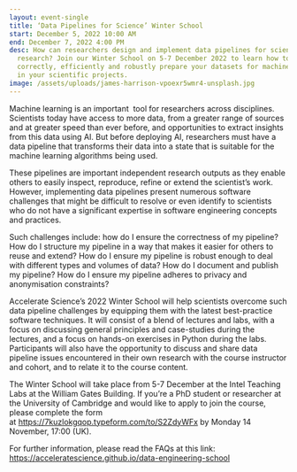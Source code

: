 ```yaml
---
layout: event-single
title: ‘Data Pipelines for Science’ Winter School
start: December 5, 2022 10:00 AM
end: December 7, 2022 4:00 PM
desc: How can researchers design and implement data pipelines for scientific
  research? Join our Winter School on 5-7 December 2022 to learn how to
  correctly, efficiently and robustly prepare your datasets for machine learning
  in your scientific projects.
image: /assets/uploads/james-harrison-vpoexr5wmr4-unsplash.jpg
---
```

Machine learning is an important  tool for researchers across disciplines. Scientists today have access to more data, from a greater range of sources and at greater speed than ever before, and opportunities to extract insights from this data using AI. But before deploying AI, researchers must have a data pipeline that transforms their data into a state that is suitable for the machine learning algorithms being used. 

These pipelines are important independent research outputs as they enable others to easily inspect, reproduce, refine or extend the scientist’s work. However, implementing data pipelines present numerous software challenges that might be difficult to resolve or even identify to scientists who do not have a significant expertise in software engineering concepts and practices. 

Such challenges include: how do I ensure the correctness of my pipeline? How do I structure my pipeline in a way that makes it easier for others to reuse and extend? How do I ensure my pipeline is robust enough to deal with different types and volumes of data? How do I document and publish my pipeline? How do I ensure my pipeline adheres to privacy and anonymisation constraints?

Accelerate Science’s 2022 Winter School will help scientists overcome such data pipeline challenges by equipping them with the latest best-practice software techniques. It will consist of a blend of lectures and labs, with a focus on discussing general principles and case-studies during the lectures, and a focus on hands-on exercises in Python during the labs. Participants will also have the opportunity to discuss and share data pipeline issues encountered in their own research with the course instructor and cohort, and to relate it to the course content.

The Winter School will take place from 5-7 December at the Intel Teaching Labs at the William Gates Building. If you’re a PhD student or researcher at the University of Cambridge and would like to apply to join the course, please complete the form at <https://7kuzlokgqop.typeform.com/to/S2ZdyWFx> by Monday 14 November, 17:00 (UK).

For further information, please read the FAQs at this link: <https://acceleratescience.github.io/data-engineering-school>